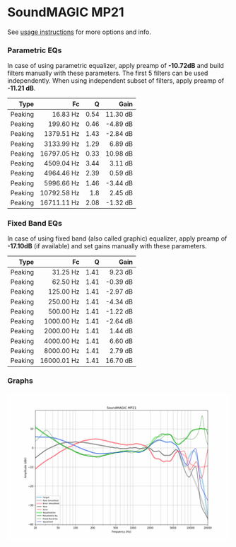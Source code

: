 # SoundMAGIC MP21
See [usage instructions](https://github.com/jaakkopasanen/AutoEq#usage) for more options and info.

### Parametric EQs
In case of using parametric equalizer, apply preamp of **-10.72dB** and build filters manually
with these parameters. The first 5 filters can be used independently.
When using independent subset of filters, apply preamp of **-11.21 dB**.

| Type    | Fc          |    Q | Gain     |
|--------:|------------:|-----:|---------:|
| Peaking | 16.83 Hz    | 0.54 | 11.30 dB |
| Peaking | 199.60 Hz   | 0.46 | -4.89 dB |
| Peaking | 1379.51 Hz  | 1.43 | -2.84 dB |
| Peaking | 3133.99 Hz  | 1.29 | 6.89 dB  |
| Peaking | 16797.05 Hz | 0.33 | 10.98 dB |
| Peaking | 4509.04 Hz  | 3.44 | 3.11 dB  |
| Peaking | 4964.46 Hz  | 2.39 | 0.59 dB  |
| Peaking | 5996.66 Hz  | 1.46 | -3.44 dB |
| Peaking | 10792.58 Hz | 1.8  | 2.45 dB  |
| Peaking | 16711.11 Hz | 2.08 | -1.32 dB |

### Fixed Band EQs
In case of using fixed band (also called graphic) equalizer, apply preamp of **-17.10dB**
(if available) and set gains manually with these parameters.

| Type    | Fc          |    Q | Gain     |
|--------:|------------:|-----:|---------:|
| Peaking | 31.25 Hz    | 1.41 | 9.23 dB  |
| Peaking | 62.50 Hz    | 1.41 | -0.39 dB |
| Peaking | 125.00 Hz   | 1.41 | -2.97 dB |
| Peaking | 250.00 Hz   | 1.41 | -4.34 dB |
| Peaking | 500.00 Hz   | 1.41 | -1.22 dB |
| Peaking | 1000.00 Hz  | 1.41 | -2.64 dB |
| Peaking | 2000.00 Hz  | 1.41 | 1.44 dB  |
| Peaking | 4000.00 Hz  | 1.41 | 6.60 dB  |
| Peaking | 8000.00 Hz  | 1.41 | 2.79 dB  |
| Peaking | 16000.01 Hz | 1.41 | 16.70 dB |

### Graphs
![](./SoundMAGIC%20MP21.png)